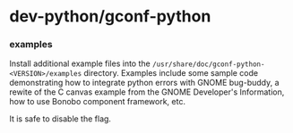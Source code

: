 # dev-python/gconf-python

### examples
Install additional example files into the `/usr/share/doc/gconf-python-<VERSION>/examples` directory. Examples include some sample code demonstrating how to integrate python errors with GNOME bug-buddy, a rewite of the C canvas example from the GNOME Developer's Information, how to use Bonobo component framework, etc.

It is safe to disable the flag.
